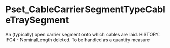 # Pset_CableCarrierSegmentTypeCableTraySegment

An (typically) open carrier segment onto which cables are laid.
HISTORY: IFC4 - NominalLength deleted. To be handled as a quantity measure
